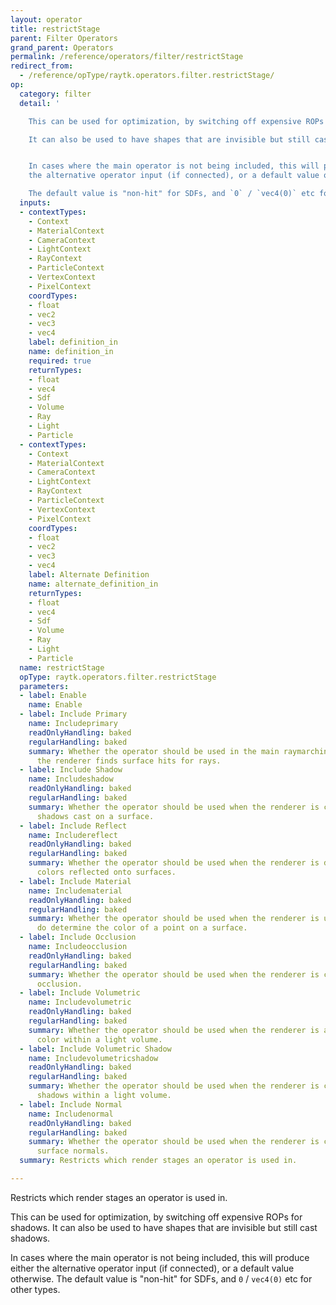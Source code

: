 ```yaml
---
layout: operator
title: restrictStage
parent: Filter Operators
grand_parent: Operators
permalink: /reference/operators/filter/restrictStage
redirect_from:
  - /reference/opType/raytk.operators.filter.restrictStage/
op:
  category: filter
  detail: '

    This can be used for optimization, by switching off expensive ROPs for shadows.

    It can also be used to have shapes that are invisible but still cast shadows.


    In cases where the main operator is not being included, this will produce either
    the alternative operator input (if connected), or a default value otherwise.

    The default value is "non-hit" for SDFs, and `0` / `vec4(0)` etc for other types.'
  inputs:
  - contextTypes:
    - Context
    - MaterialContext
    - CameraContext
    - LightContext
    - RayContext
    - ParticleContext
    - VertexContext
    - PixelContext
    coordTypes:
    - float
    - vec2
    - vec3
    - vec4
    label: definition_in
    name: definition_in
    required: true
    returnTypes:
    - float
    - vec4
    - Sdf
    - Volume
    - Ray
    - Light
    - Particle
  - contextTypes:
    - Context
    - MaterialContext
    - CameraContext
    - LightContext
    - RayContext
    - ParticleContext
    - VertexContext
    - PixelContext
    coordTypes:
    - float
    - vec2
    - vec3
    - vec4
    label: Alternate Definition
    name: alternate_definition_in
    returnTypes:
    - float
    - vec4
    - Sdf
    - Volume
    - Ray
    - Light
    - Particle
  name: restrictStage
  opType: raytk.operators.filter.restrictStage
  parameters:
  - label: Enable
    name: Enable
  - label: Include Primary
    name: Includeprimary
    readOnlyHandling: baked
    regularHandling: baked
    summary: Whether the operator should be used in the main raymarching stage where
      the renderer finds surface hits for rays.
  - label: Include Shadow
    name: Includeshadow
    readOnlyHandling: baked
    regularHandling: baked
    summary: Whether the operator should be used when the renderer is checking for
      shadows cast on a surface.
  - label: Include Reflect
    name: Includereflect
    readOnlyHandling: baked
    regularHandling: baked
    summary: Whether the operator should be used when the renderer is determining
      colors reflected onto surfaces.
  - label: Include Material
    name: Includematerial
    readOnlyHandling: baked
    regularHandling: baked
    summary: Whether the operator should be used when the renderer is using a material
      do determine the color of a point on a surface.
  - label: Include Occlusion
    name: Includeocclusion
    readOnlyHandling: baked
    regularHandling: baked
    summary: Whether the operator should be used when the renderer is computing ambient
      occlusion.
  - label: Include Volumetric
    name: Includevolumetric
    readOnlyHandling: baked
    regularHandling: baked
    summary: Whether the operator should be used when the renderer is accumulating
      color within a light volume.
  - label: Include Volumetric Shadow
    name: Includevolumetricshadow
    readOnlyHandling: baked
    regularHandling: baked
    summary: Whether the operator should be used when the renderer is checking for
      shadows within a light volume.
  - label: Include Normal
    name: Includenormal
    readOnlyHandling: baked
    regularHandling: baked
    summary: Whether the operator should be used when the renderer is calculating
      surface normals.
  summary: Restricts which render stages an operator is used in.

---
```



Restricts which render stages an operator is used in.


This can be used for optimization, by switching off expensive ROPs for shadows.
It can also be used to have shapes that are invisible but still cast shadows.

In cases where the main operator is not being included, this will produce either the alternative operator input (if connected), or a default value otherwise.
The default value is "non-hit" for SDFs, and `0` / `vec4(0)` etc for other types.